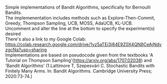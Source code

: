 Simple implementations of Bandit Algorithms, specifically for Bernoulli Bandits. <br>The implemenentation includes methods such as Explore-Then-Commit, Greedy, Thompson Sampling, UCB, MOSS, AdaUCB, KL-UCB.  
Uncomment and alter the line at the bottom to specify the experiment(s) desired<br> There's also a link to my Google Colab: https://colab.research.google.com/drive/1yz5aTEi3j84E9Z0X4QN8CeAjNdvzgcNa?usp=sharing
<br>Implementations are based on pseudocode given from the textbooks 'A Tutorial on Thompson Sampling'(https://arxiv.org/abs/1707.02038) and 'Bandit Algorithms' (1.Lattimore T, Szepesvári C. Stochastic Bandits with Finitely Many Arms. In: Bandit Algorithms. Cambridge University Press; 2020:73-74.) 
